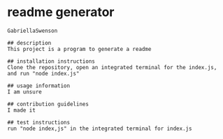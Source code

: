 # readme generator
    GabriellaSwenson

    ## description
    This project is a program to generate a readme

    ## installation instructions
    Clone the repository, open an integrated terminal for the index.js, and run "node index.js"

    ## usage information
    I am unsure

    ## contribution guidelines
    I made it

    ## test instructions
    run "node index,js" in the integrated terminal for index.js
